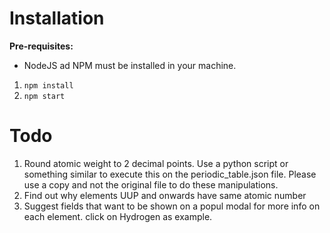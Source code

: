 # Installation

**Pre-requisites:**
- NodeJS ad NPM must be installed in your machine.

1. `npm install`
2. `npm start`

# Todo
1. Round atomic weight to 2 decimal points. Use a python script or something similar to execute this on the periodic_table.json file. Please use a copy and not the original file to do these manipulations.
2. Find out why elements UUP and onwards have same atomic number
3. Suggest fields that want to be shown on a popul modal for more info on each element. click on Hydrogen as example.
